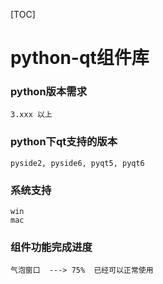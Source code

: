 [TOC]

# python-qt组件库

### python版本需求

```
3.xxx 以上
```

### python下qt支持的版本

```
pyside2, pyside6, pyqt5, pyqt6
```

### 系统支持

```
win
mac
```

### 组件功能完成进度

```
气泡窗口  ---> 75%  已经可以正常使用
```

